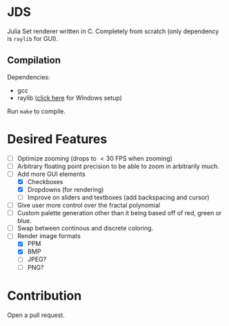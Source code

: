 # JDS
Julia Set renderer written in C. Completely from scratch (only dependency is `raylib` for GUI).

## Compilation
Dependencies:
- gcc
- raylib ([click here](https://github.com/raysan5/raylib/wiki/Working-on-Windows) for Windows setup)

Run `make` to compile.

# Desired Features
- [ ] Optimize zooming (drops to $< 30$ FPS when zooming)
- [ ] Arbitrary floating point precision to be able to zoom in arbitrarily much.
- [ ] Add more GUI elements
  - [X] Checkboxes
  - [X] Dropdowns (for rendering)
  - [ ] Improve on sliders and textboxes (add backspacing and cursor)
- [ ] Give user more control over the fractal polynomial
- [ ] Custom palette generation other than it being based off of red, green or blue.
- [ ] Swap between continous and discrete coloring.
- [ ] Render image formats
	- [X] PPM
	- [X] BMP
	- [ ] JPEG?
	- [ ] PNG?

# Contribution
Open a pull request.
